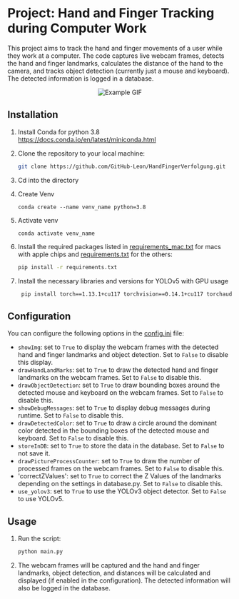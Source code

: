 # Project: Hand and Finger Tracking during Computer Work

This project aims to track the hand and finger movements of a user while they work at a computer. The code captures live webcam frames, detects the hand and finger landmarks, calculates the distance of the hand to the camera, and tracks object detection (currently just a mouse and keyboard). The detected information is logged in a database.

<p align="center">
  <img src="assets/handverfolgung.gif" alt="Example GIF">
</p>

## Installation


1. Install Conda for python 3.8<br>
   https://docs.conda.io/en/latest/miniconda.html
   

2. Clone the repository to your local machine:<br>
   ```bash
   git clone https://github.com/GitHub-Leon/HandFingerVerfolgung.git
   ```

3. Cd into the directory


4. Create Venv
   ```
   conda create --name venv_name python=3.8
   ```

5. Activate venv
   ```
   conda activate venv_name
   ```

6. Install the required packages listed in [requirements_mac.txt](https://github.com/GitHub-Leon/HandFingerVerfolgung/blob/master/requirements_mac.txt) for macs with apple chips and [requirements.txt](https://github.com/GitHub-Leon/HandFingerVerfolgung/blob/master/requirements.txt) for the others:
   ```bash
   pip install -r requirements.txt
   ```

7. Install the necessary libraries and versions for YOLOv5 with GPU usage
   ```bash
    pip install torch==1.13.1+cu117 torchvision==0.14.1+cu117 torchaudio===0.13.1 -f https://download.pytorch.org/whl/torch_stable.html
   ```
   

## Configuration

You can configure the following options in the [config.ini](https://github.com/GitHub-Leon/HandFingerVerfolgung/blob/master/config.ini) file:
- `showImg`: set to `True` to display the webcam frames with the detected hand and finger landmarks and object detection. Set to `False` to disable this display.
- `drawHandLandMarks`: set to `True` to draw the detected hand and finger landmarks on the webcam frames. Set to `False` to disable this.
- `drawObjectDetection`: set to `True` to draw bounding boxes around the detected mouse and keyboard on the webcam frames. Set to `False` to disable this.
- `showDebugMessages`: set to `True` to display debug messages during runtime. Set to `False` to disable this.
- `drawDetectedColor`: set to `True` to draw a circle around the dominant color detected in the bounding boxes of the detected mouse and keyboard. Set to `False` to disable this.
- `storeInDB`: set to `True` to store the data in the database. Set to `False` to not save it.
- `drawPictureProcessCounter`: set to `True` to draw the number of processed frames on the webcam frames. Set to `False` to disable this.
- 'correctZValues': set to `True` to correct the Z Values of the landmarks depending on the settings in database.py. Set to `False` to disable this. 
- `use_yolov3`: set to `True` to use the YOLOv3 object detector. Set to `False` to use YOLOv5.

## Usage

1. Run the script:<br>
   ```bash
   python main.py
   ```
2. The webcam frames will be captured and the hand and finger landmarks, object detection, and distances will be calculated and displayed (if enabled in the configuration). The detected information will also be logged in the database.


